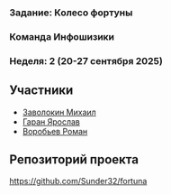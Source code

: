 ### Задание: Колесо фортуны

### Команда Инфошизики
### Неделя: 2 (20-27 сентября 2025)

## Участники
- [Заволокин Михаил](https://github.com/Sunder32) 
- [Гаран Ярослав](https://github.com/участник2)
- [Воробьев Роман](https://github.com/Bibuk)

## Репозиторий проекта
https://github.com/Sunder32/fortuna